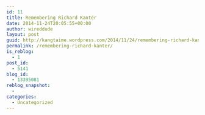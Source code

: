 ```yaml
---
id: 11
title: Remembering Richard Kanter
date: 2014-11-24T20:05:55+00:00
author: wireddude
layout: post
guid: http://kangtaime.wordpress.com/2014/11/24/remembering-richard-kanter/
permalink: /remembering-richard-kanter/
is_reblog:
  - 1
post_id:
  - 5141
blog_id:
  - 13395081
reblog_snapshot:
  - 
categories:
  - Uncategorized
---
```

